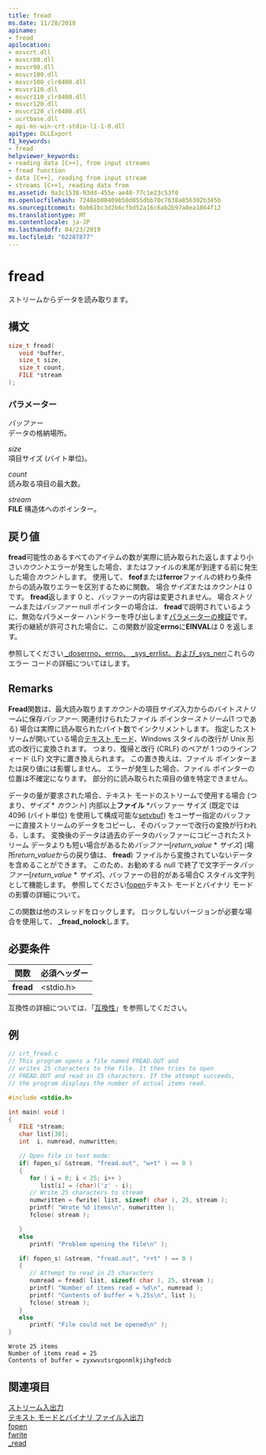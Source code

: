```yaml
---
title: fread
ms.date: 11/28/2018
apiname:
- fread
apilocation:
- msvcrt.dll
- msvcr80.dll
- msvcr90.dll
- msvcr100.dll
- msvcr100_clr0400.dll
- msvcr110.dll
- msvcr110_clr0400.dll
- msvcr120.dll
- msvcr120_clr0400.dll
- ucrtbase.dll
- api-ms-win-crt-stdio-l1-1-0.dll
apitype: DLLExport
f1_keywords:
- fread
helpviewer_keywords:
- reading data [C++], from input streams
- fread function
- data [C++], reading from input stream
- streams [C++], reading data from
ms.assetid: 9a3c1538-93dd-455e-ae48-77c1e23c53f0
ms.openlocfilehash: 7248eb08409b50d855dbb70c7638a856302b345b
ms.sourcegitcommit: 0ab61bc3d2b6cfbd52a16c6ab2b97a8ea1864f12
ms.translationtype: MT
ms.contentlocale: ja-JP
ms.lasthandoff: 04/23/2019
ms.locfileid: "62287877"
---
```

# <a name="fread"></a>fread

ストリームからデータを読み取ります。

## <a name="syntax"></a>構文

```C
size_t fread(
   void *buffer,
   size_t size,
   size_t count,
   FILE *stream
);
```

### <a name="parameters"></a>パラメーター

*バッファー*<br/>
データの格納場所。

*size*<br/>
項目サイズ (バイト単位)。

*count*<br/>
読み取る項目の最大数。

*stream*<br/>
**FILE** 構造体へのポインター。

## <a name="return-value"></a>戻り値

**fread**可能性のあるすべてのアイテムの数が実際に読み取られた返しますより小さい*カウント*エラーが発生した場合、またはファイルの末尾が到達する前に発生した場合*カウント*します。 使用して、 **feof**または**ferror**ファイルの終わり条件からの読み取りエラーを区別するために関数。 場合*サイズ*または*カウント*は 0 です。 **fread**返します 0 と、バッファーの内容は変更されません。 場合*ストリーム*または*バッファー* null ポインターの場合は、 **fread**で説明されているように、無効なパラメーター ハンドラーを呼び出します[パラメーターの検証](../../c-runtime-library/parameter-validation.md)です。 実行の継続が許可された場合に、この関数が設定**errno**に**EINVAL**は 0 を返します。

参照してください[ \_doserrno、errno、 \_sys\_errlist、および\_sys\_nerr](../../c-runtime-library/errno-doserrno-sys-errlist-and-sys-nerr.md)これらのエラー コードの詳細についてはします。

## <a name="remarks"></a>Remarks

**Fread**関数は、最大読み取ります*カウント*の項目*サイズ*入力からのバイト*ストリーム*に保存*バッファー*. 関連付けられたファイル ポインター*ストリーム*(1 つである) 場合は実際に読み取られたバイト数でインクリメントします。 指定したストリームが開いている場合[テキスト モード](../../c-runtime-library/text-and-binary-mode-file-i-o.md)、Windows スタイルの改行が Unix 形式の改行に変換されます。 つまり、復帰と改行 (CRLF) のペアが 1 つのラインフィード (LF) 文字に置き換えられます。 この置き換えは、ファイル ポインターまたは戻り値には影響しません。 エラーが発生した場合、ファイル ポインターの位置は不確定になります。 部分的に読み取られた項目の値を特定できません。

データの量が要求された場合、テキスト モードのストリームで使用する場合 (つまり、*サイズ* \* *カウント*) 内部以上**ファイル** \*バッファー サイズ (既定では 4096 (バイト単位) を使用して構成可能な[setvbuf](../../c-runtime-library/reference/setvbuf.md)) をユーザー指定のバッファーに直接ストリームのデータをコピーし、そのバッファーで改行の変換が行われる、します。 変換後のデータは過去のデータのバッファーにコピーされたストリーム データよりも短い場合があるため*バッファー*\[*return_value* \* *サイズ*] (場所*return_value*からの戻り値は、 **fread**) ファイルから変換されていないデータを含めることができます。 このため、お勧めする null で終了で文字データ*バッファー*\[*return_value* \* *サイズ*]、バッファーの目的がある場合C スタイル文字列として機能します。 参照してください[fopen](fopen-wfopen.md)テキスト モードとバイナリ モードの影響の詳細について。

この関数は他のスレッドをロックします。 ロックしないバージョンが必要な場合を使用して、 **_fread_nolock**します。

## <a name="requirements"></a>必要条件

|関数|必須ヘッダー|
|--------------|---------------------|
|**fread**|\<stdio.h>|

互換性の詳細については、「[互換性](../../c-runtime-library/compatibility.md)」を参照してください。

## <a name="example"></a>例

```C
// crt_fread.c
// This program opens a file named FREAD.OUT and
// writes 25 characters to the file. It then tries to open
// FREAD.OUT and read in 25 characters. If the attempt succeeds,
// the program displays the number of actual items read.

#include <stdio.h>

int main( void )
{
   FILE *stream;
   char list[30];
   int  i, numread, numwritten;

   // Open file in text mode:
   if( fopen_s( &stream, "fread.out", "w+t" ) == 0 )
   {
      for ( i = 0; i < 25; i++ )
         list[i] = (char)('z' - i);
      // Write 25 characters to stream
      numwritten = fwrite( list, sizeof( char ), 25, stream );
      printf( "Wrote %d items\n", numwritten );
      fclose( stream );

   }
   else
      printf( "Problem opening the file\n" );

   if( fopen_s( &stream, "fread.out", "r+t" ) == 0 )
   {
      // Attempt to read in 25 characters
      numread = fread( list, sizeof( char ), 25, stream );
      printf( "Number of items read = %d\n", numread );
      printf( "Contents of buffer = %.25s\n", list );
      fclose( stream );
   }
   else
      printf( "File could not be opened\n" );
}
```

```Output
Wrote 25 items
Number of items read = 25
Contents of buffer = zyxwvutsrqponmlkjihgfedcb
```

## <a name="see-also"></a>関連項目

[ストリーム入出力](../../c-runtime-library/stream-i-o.md)<br/>
[テキスト モードとバイナリ ファイル入出力](../../c-runtime-library/text-and-binary-mode-file-i-o.md)<br/>
[fopen](fopen-wfopen.md)<br/>
[fwrite](fwrite.md)<br/>
[_read](read.md)<br/>
